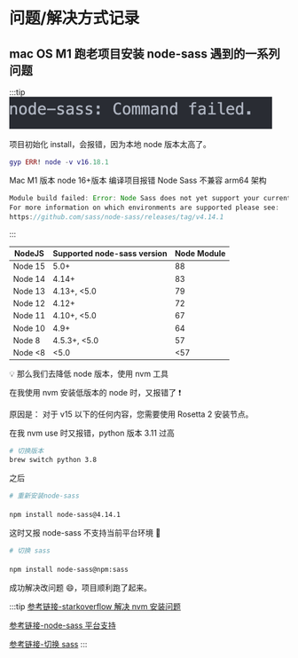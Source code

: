 # 问题/解决方式记录

## mac OS M1 跑老项目安装 node-sass 遇到的一系列问题

:::tip
![node_sass](images/node_sass.png)

项目初始化 install，会报错，因为本地 node 版本太高了。

```lua
gyp ERR! node -v v16.18.1
```

Mac M1 版本 node 16+版本 编译项目报错 Node Sass 不兼容 arm64 架构

```js
Module build failed: Error: Node Sass does not yet support your current environment: OS X Unsupported architecture (arm64) with Unsupported runtime (93)
For more information on which environments are supported please see:
https://github.com/sass/node-sass/releases/tag/v4.14.1
```

:::

| NodeJS  | Supported node-sass version | Node Module |
| ------- | --------------------------- | ----------- |
| Node 15 | 5.0+                        | 88          |
| Node 14 | 4.14+                       | 83          |
| Node 13 | 4.13+, <5.0                 | 79          |
| Node 12 | 4.12+                       | 72          |
| Node 11 | 4.10+, <5.0                 | 67          |
| Node 10 | 4.9+                        | 64          |
| Node 8  | 4.5.3+, <5.0                | 57          |
| Node <8 | <5.0                        | <57         |

💡 那么我们去降低 node 版本，使用 nvm 工具

在我使用 nvm 安装低版本的 node 时，又报错了 ❗️

原因是： 对于 v15 以下的任何内容，您需要使用 Rosetta 2 安装节点。

在我 nvm use 时又报错，python 版本 3.11 过高

```sh
# 切换版本
brew switch python 3.8
```

之后

```sh
# 重新安装node-sass

​​​​​​​npm install node-sass@4.14.1
```

这时又报 node-sass 不支持当前平台环境 💢

```sh
# 切换 sass

​​​​​​​npm install node-sass@npm:sass
```

成功解决改问题 😄，项目顺利跑了起来。

:::tip
[参考链接-starkoverflow 解决 nvm 安装问题](https://stackoverflow.com/questions/67254339/nvm-install-node-fails-to-install-on-macos-big-sur-m1-chip)

[参考链接-node-sass 平台支持](https://github.com/sass/node-sass/releases/tag/v4.14.1)

[参考链接-切换 sass](https://stackoverflow.com/questions/68095626/node-sass-with-apple-m1-big-sur-and-arm64)
:::
